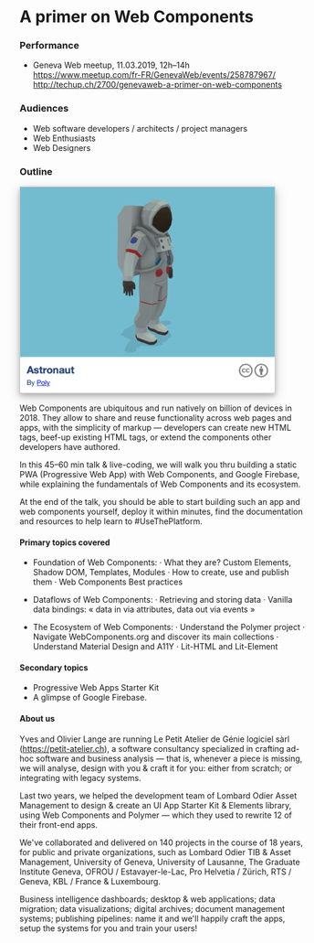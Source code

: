 # A primer on Web Components


### Performance

* Geneva Web meetup, 11.03.2019, 12h–14h  
  https://www.meetup.com/fr-FR/GenevaWeb/events/258787967/  
  http://techup.ch/2700/genevaweb-a-primer-on-web-components

### Audiences

* Web software developers / architects / project managers
* Web Enthusiasts
* Web Designers

### Outline

<a href="http://model-viewer.glitch.me"><img height="360" title="Astronaut by Poly · Example of using a ‹model-viewer› web component" src="images/model-viewer-astronaut.png" style="border: 1px solid #cecece; box-shadow: 0 4px 8px 0 rgba(0, 0, 0, 0.2), 0 6px 20px 0 rgba(0, 0, 0, 0.19)"></a>

Web Components are ubiquitous and run natively on billion of devices in 2018. They allow to share and reuse functionality across web pages and apps, with the simplicity of markup — developers can create new HTML tags, beef-up existing HTML tags, or extend the components other developers have authored.

In this 45–60 min talk & live-coding, we will walk you thru building a static PWA (Progressive Web App) with Web Components, and Google Firebase, while explaining the fundamentals of Web Components and its ecosystem.

At the end of the talk, you should be able to start building such an app and web components yourself, deploy it within minutes, find the documentation and resources to help learn to #UseThePlatform.

#### Primary topics covered

* Foundation of Web Components:
· What they are? Custom Elements, Shadow DOM, Templates, Modules
· How to create, use and publish them
· Web Components Best practices

* Dataflows of Web Components:
· Retrieving and storing data
· Vanilla data bindings: « data in via attributes, data out via events »

* The Ecosystem of Web Components:
· Understand the Polymer project
· Navigate WebComponents.org and discover its main collections
· Understand Material Design and A11Y
· Lit-HTML and Lit-Element

#### Secondary topics

* Progressive Web Apps Starter Kit
* A glimpse of Google Firebase.

#### About us

Yves and Olivier Lange are running Le Petit Atelier de Génie logiciel sàrl (https://petit-atelier.ch), a software consultancy specialized in crafting ad-hoc software and business analysis — that is, whenever a piece is missing, we will analyse, design with you & craft it for you: either from scratch; or integrating with legacy systems.

Last two years, we helped the development team of Lombard Odier Asset Management to design & create an UI App Starter Kit & Elements library, using Web Components and Polymer — which they used to rewrite 12 of their front-end apps.

We've collaborated and delivered on 140 projects in the course of 18 years, for public and private organizations, such as Lombard Odier TIB & Asset Management, University of Geneva, University of Lausanne, The Graduate Institute Geneva, OFROU / Estavayer-le-Lac, Pro Helvetia / Zürich, RTS / Geneva, KBL / France & Luxembourg.

Business intelligence dashboards; desktop & web applications; data migration; data visualizations; digital archives; document management systems; publishing pipelines: name it and we'll happily craft the apps, setup the systems for you and train your users!
